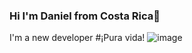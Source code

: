 ### Hi I'm Daniel from Costa Rica👋
I'm a new developer
#¡Pura vida!
![image](https://github.com/agueroda2004/agueroda2004/assets/139009647/66475b60-6666-4e18-8abb-bad0c7d5f766)



<!--
**agueroda2004/agueroda2004** is a ✨ _special_ ✨ repository because its `README.md` (this file) appears on your GitHub profile.

Here are some ideas to get you started:

- 🔭 I’m currently working on ...
- 🌱 I’m currently learning ...
- 👯 I’m looking to collaborate on ...
- 🤔 I’m looking for help with ...
- 💬 Ask me about ...
- 📫 How to reach me: ...
- 😄 Pronouns: ...
- ⚡ Fun fact: ...
-->
